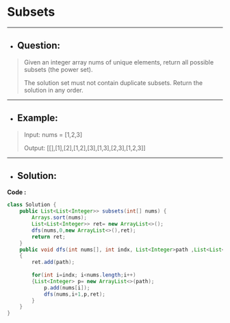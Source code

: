 # Subsets
---
- ## Question:
> Given an integer array nums of unique elements, return all possible subsets (the power set).
> 
> The solution set must not contain duplicate subsets. Return the solution in any order.
---
- ## Example:
> Input: nums = [1,2,3]
> 
> Output: [[],[1],[2],[1,2],[3],[1,3],[2,3],[1,2,3]]
---
- ## Solution:
**Code :**
```java
class Solution {
    public List<List<Integer>> subsets(int[] nums) {
        Arrays.sort(nums);
        List<List<Integer>> ret= new ArrayList<>();
        dfs(nums,0,new ArrayList<>(),ret);
        return ret;
    }
    public void dfs(int nums[], int indx, List<Integer>path ,List<List<Integer>>ret)
    {
        ret.add(path);
        
        for(int i=indx; i<nums.length;i++)
        {List<Integer> p= new ArrayList<>(path);
            p.add(nums[i]);
            dfs(nums,i+1,p,ret);
        }
    }
}
